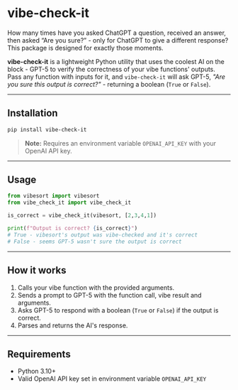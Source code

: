 # vibe-check-it

How many times have you asked ChatGPT a question, received an answer, then asked “Are you sure?” - only for ChatGPT to give a different response? This package is designed for exactly those moments.

**vibe-check-it** is a lightweight Python utility that uses the coolest AI on the block - GPT-5 to verify the correctness of your vibe functions' outputs. Pass any function with inputs for it, and `vibe-check-it` will ask GPT-5, *"Are you sure this output is correct?"* - returning a boolean (`True` or `False`).

---

## Installation

```bash
pip install vibe-check-it
```

> **Note:** Requires an environment variable `OPENAI_API_KEY` with your OpenAI API key.

---

## Usage

```python
from vibesort import vibesort
from vibe_check_it import vibe_check_it

is_correct = vibe_check_it(vibesort, [2,3,4,1])

print(f"Output is correct? {is_correct}")
# True - vibesort's output was vibe-checked and it's correct
# False - seems GPT-5 wasn't sure the output is correct
```

---

## How it works

1. Calls your vibe function with the provided arguments.
2. Sends a prompt to GPT-5 with the function call, vibe result and arguments.
3. Asks GPT-5 to respond with a boolean (`True` or `False`) if the output is correct.
4. Parses and returns the AI's response.

---

## Requirements

* Python 3.10+
* Valid OpenAI API key set in environment variable `OPENAI_API_KEY`
